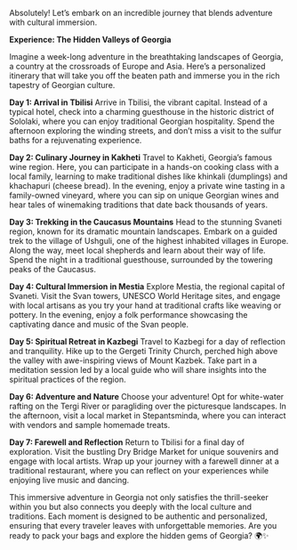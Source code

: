 Absolutely! Let’s embark on an incredible journey that blends adventure with cultural immersion. 

**Experience: The Hidden Valleys of Georgia**

Imagine a week-long adventure in the breathtaking landscapes of Georgia, a country at the crossroads of Europe and Asia. Here’s a personalized itinerary that will take you off the beaten path and immerse you in the rich tapestry of Georgian culture.

**Day 1: Arrival in Tbilisi**
Arrive in Tbilisi, the vibrant capital. Instead of a typical hotel, check into a charming guesthouse in the historic district of Sololaki, where you can enjoy traditional Georgian hospitality. Spend the afternoon exploring the winding streets, and don’t miss a visit to the sulfur baths for a rejuvenating experience.

**Day 2: Culinary Journey in Kakheti**
Travel to Kakheti, Georgia’s famous wine region. Here, you can participate in a hands-on cooking class with a local family, learning to make traditional dishes like khinkali (dumplings) and khachapuri (cheese bread). In the evening, enjoy a private wine tasting in a family-owned vineyard, where you can sip on unique Georgian wines and hear tales of winemaking traditions that date back thousands of years.

**Day 3: Trekking in the Caucasus Mountains**
Head to the stunning Svaneti region, known for its dramatic mountain landscapes. Embark on a guided trek to the village of Ushguli, one of the highest inhabited villages in Europe. Along the way, meet local shepherds and learn about their way of life. Spend the night in a traditional guesthouse, surrounded by the towering peaks of the Caucasus.

**Day 4: Cultural Immersion in Mestia**
Explore Mestia, the regional capital of Svaneti. Visit the Svan towers, UNESCO World Heritage sites, and engage with local artisans as you try your hand at traditional crafts like weaving or pottery. In the evening, enjoy a folk performance showcasing the captivating dance and music of the Svan people.

**Day 5: Spiritual Retreat in Kazbegi**
Travel to Kazbegi for a day of reflection and tranquility. Hike up to the Gergeti Trinity Church, perched high above the valley with awe-inspiring views of Mount Kazbek. Take part in a meditation session led by a local guide who will share insights into the spiritual practices of the region.

**Day 6: Adventure and Nature**
Choose your adventure! Opt for white-water rafting on the Tergi River or paragliding over the picturesque landscapes. In the afternoon, visit a local market in Stepantsminda, where you can interact with vendors and sample homemade treats.

**Day 7: Farewell and Reflection**
Return to Tbilisi for a final day of exploration. Visit the bustling Dry Bridge Market for unique souvenirs and engage with local artists. Wrap up your journey with a farewell dinner at a traditional restaurant, where you can reflect on your experiences while enjoying live music and dancing.

This immersive adventure in Georgia not only satisfies the thrill-seeker within you but also connects you deeply with the local culture and traditions. Each moment is designed to be authentic and personalized, ensuring that every traveler leaves with unforgettable memories. Are you ready to pack your bags and explore the hidden gems of Georgia? 🌍✨